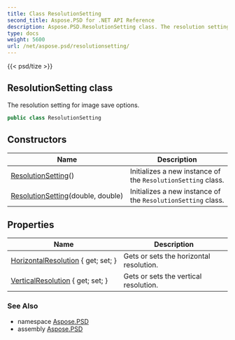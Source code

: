 ```yaml
---
title: Class ResolutionSetting
second_title: Aspose.PSD for .NET API Reference
description: Aspose.PSD.ResolutionSetting class. The resolution setting for image save options
type: docs
weight: 5600
url: /net/aspose.psd/resolutionsetting/
---
```

{{< psd/tize >}}
## ResolutionSetting class

The resolution setting for image save options.

```csharp
public class ResolutionSetting
```

## Constructors

| Name | Description |
| --- | --- |
| [ResolutionSetting](resolutionsetting/#constructor)() | Initializes a new instance of the `ResolutionSetting` class. |
| [ResolutionSetting](resolutionsetting/#constructor_1)(double, double) | Initializes a new instance of the `ResolutionSetting` class. |

## Properties

| Name | Description |
| --- | --- |
| [HorizontalResolution](../../aspose.psd/resolutionsetting/horizontalresolution/) { get; set; } | Gets or sets the horizontal resolution. |
| [VerticalResolution](../../aspose.psd/resolutionsetting/verticalresolution/) { get; set; } | Gets or sets the vertical resolution. |

### See Also

* namespace [Aspose.PSD](../../aspose.psd/)
* assembly [Aspose.PSD](../../)


